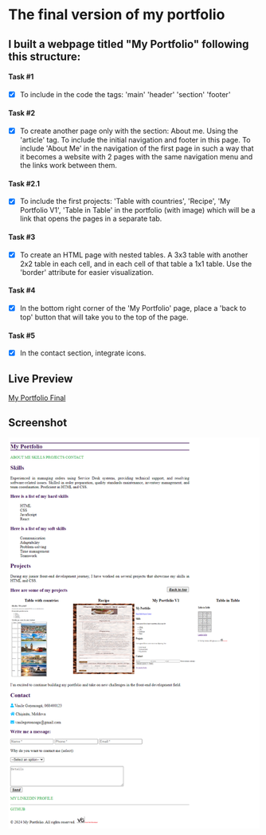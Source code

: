 # The final version of my portfolio

## I built a webpage titled "My Portfolio" following this structure:

#### Task #1
- [x] To include in the code the tags: 'main' 'header' 'section' 'footer'
#### Task #2
- [x] To create another page only with the section: About me. Using the 'article' tag. To include the initial navigation and footer in this page. To include 'About Me' in the navigation of the first page in such a way that it becomes a website with 2 pages with the same navigation menu and the links work between them.
#### Task #2.1
- [x] To include the first projects: 'Table with countries', 'Recipe', 'My Portfolio V1', 'Table in Table' in the portfolio (with image) which will be a link that opens the pages in a separate tab.
#### Task #3
- [x] To create an HTML page with nested tables. A 3x3 table with another 2x2 table in each cell, and in each cell of that table a 1x1 table. Use the 'border' attribute for easier visualization.
#### Task #4
- [x] In the bottom right corner of the 'My Portfolio' page, place a 'back to top' button that will take you to the top of the page.
#### Task #5
- [x] In the contact section, integrate icons. 

## Live Preview

<a href="https://html-preview.github.io/?url=https://github.com/Vasile-Go/ODC-Practical-exercises/blob/main/05-My-portfolio-Final/MyPortfolioFinal.html" target="_blank">My Portfolio Final</a>

## Screenshot

!["My Portfolio Final" page screenshot](images/Screenshot_MyPortfolioFinal.html.png)
